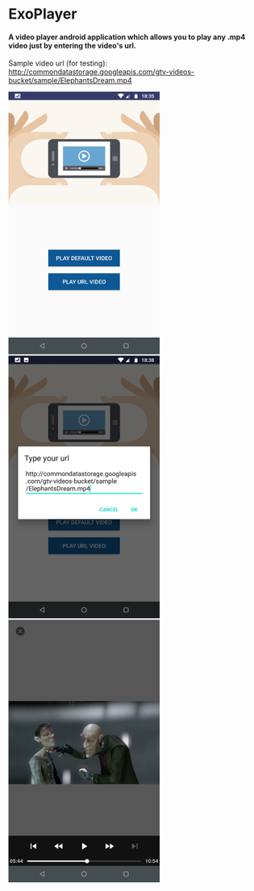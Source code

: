 # ExoPlayer
#### A video player android application which allows you to play any .mp4 video just by entering the video's url.

 
 
Sample video url (for testing): http://commondatastorage.googleapis.com/gtv-videos-bucket/sample/ElephantsDream.mp4 
 

<img src=https://github.com/AbhinavSharma24/ExoPlayer/blob/master/Screenshots/Screenshot_20200615-183542.png height=520px width=300px>
<img src=https://github.com/AbhinavSharma24/ExoPlayer/blob/master/Screenshots/Screenshot_20200615-183848.png height=520px width=300px>
<img src=https://github.com/AbhinavSharma24/ExoPlayer/blob/master/Screenshots/Screenshot_20200615-183935.png height=520px width=300px>
